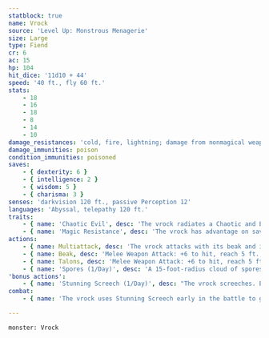 ```yaml
---
statblock: true
name: Vrock
source: 'Level Up: Monstrous Menagerie'
size: Large
type: Fiend
cr: 6
ac: 15
hp: 104
hit_dice: '11d10 + 44'
speed: '40 ft., fly 60 ft.'
stats:
    - 18
    - 16
    - 18
    - 8
    - 14
    - 10
damage_resistances: 'cold, fire, lightning; damage from nonmagical weapons'
damage_immunities: poison
condition_immunities: poisoned
saves:
    - { dexterity: 6 }
    - { intelligence: 2 }
    - { wisdom: 5 }
    - { charisma: 3 }
senses: 'darkvision 120 ft., passive Perception 12'
languages: 'Abyssal, telepathy 120 ft.'
traits:
    - { name: 'Chaotic Evil', desc: 'The vrock radiates a Chaotic and Evil aura.' }
    - { name: 'Magic Resistance', desc: 'The vrock has advantage on saving throws against spells and magical effects.' }
actions:
    - { name: Multiattack, desc: 'The vrock attacks with its beak and its talons.' }
    - { name: Beak, desc: 'Melee Weapon Attack: +6 to hit, reach 5 ft., one target. Hit: 10 (2d6 + 3) piercing damage. If the vrock has advantage on the attack roll, it deals an additional 7 (2d6) damage.' }
    - { name: Talons, desc: 'Melee Weapon Attack: +6 to hit, reach 5 ft., one target. Hit: 14 (2d10 + 3) slashing damage.' }
    - { name: 'Spores (1/Day)', desc: 'A 15-foot-radius cloud of spores emanates from the vrock, spreading around corners. Each creature in the area makes a DC 14 Constitution saving throw, becoming poisoned for 1 minute on a failure. While poisoned in this way, the target takes ongoing 5 (1d10) poison damage. The target repeats the saving throw at the end of each of its turns, ending the effect on itself on a success.' }
'bonus actions':
    - { name: 'Stunning Screech (1/Day)', desc: "The vrock screeches. Each non-demon creature within 20 feet that can hear it makes a DC 14 Constitution saving throw. On a failure, it is stunned until the end of the vrock's next turn." }
combat:
    - { name: 'The vrock uses Stunning Screech early in the battle to ground flying enemies', desc: 'It attacks a stunned enemy with its beak and talons. It uses Spores when it is within range of three or more foes (ignoring devil foes, which are immune to its spores). The vrock retreats only if ordered to by a more powerful demon.' }

---
```

```statblock
monster: Vrock
```
